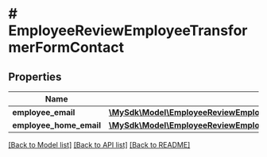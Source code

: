 # # EmployeeReviewEmployeeTransformerFormContact

## Properties

Name | Type | Description | Notes
------------ | ------------- | ------------- | -------------
**employee_email** | [**\MySdk\Model\EmployeeReviewEmployeeTransformerFormContactEmployeeEmail**](EmployeeReviewEmployeeTransformerFormContactEmployeeEmail.md) |  | [optional]
**employee_home_email** | [**\MySdk\Model\EmployeeReviewEmployeeTransformerFormContactEmployeeHomeEmail**](EmployeeReviewEmployeeTransformerFormContactEmployeeHomeEmail.md) |  | [optional]

[[Back to Model list]](../../README.md#models) [[Back to API list]](../../README.md#endpoints) [[Back to README]](../../README.md)
